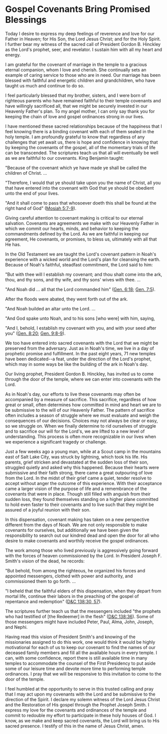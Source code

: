 # Gospel Covenants Bring Promised Blessings

Today I desire to express my deep feelings of reverence and love for our
Father in Heaven; for His Son, the Lord Jesus Christ; and for the Holy Spirit.
I further bear my witness of the sacred call of President Gordon B. Hinckley
as the Lord's prophet, seer, and revelator. I sustain him with all my heart
and energy.

I am grateful for the covenant of marriage in the temple to a gracious eternal
companion, whom I love and cherish. She continually sets an example of caring
service to those who are in need. Our marriage has been blessed with faithful
and energetic children and grandchildren, who have taught us much and continue
to do so.

I feel particularly blessed that my brother, sisters, and I were born of
righteous parents who have remained faithful to their temple covenants and
have willingly sacrificed all, that we might be securely invested in our
Heavenly Father's plan. To my angel mother, I can only say thank you for
keeping the chain of love and gospel ordinances strong in our lives.

I have mentioned these sacred relationships because of the happiness that I
feel knowing there is a binding covenant with each of them sealed in the holy
temple. I am profoundly grateful to know that regardless of any challenges
that yet await us, there is hope and confidence in knowing that by keeping the
covenants of the gospel, all of the momentary trials of life can be
transcended. The scriptures teach us that all will eventually be well as we
are faithful to our covenants. King Benjamin taught:

"Because of the covenant which ye have made ye shall be called the children of
Christ. ...

"Therefore, I would that ye should take upon you the name of Christ, all you
that have entered into the covenant with God that ye should be obedient unto
the end of your lives.

"And it shall come to pass that whosoever doeth this shall be found at the
right hand of God" ([Mosiah
5:7-9](https://www.lds.org/scriptures/bofm/mosiah/5.7-9?lang=eng#6)).

Giving careful attention to covenant making is critical to our eternal
salvation. Covenants are agreements we make with our Heavenly Father in which
we commit our hearts, minds, and behavior to keeping the commandments defined
by the Lord. As we are faithful in keeping our agreement, He covenants, or
promises, to bless us, ultimately with all that He has.

In the Old Testament we are taught the Lord's covenant pattern in Noah's
experience with a wicked world and the Lord's plan for cleansing the earth.
Because of Noah's faithful, steadfast commitment, the Lord said to him:

"But with thee will I establish my covenant; and thou shalt come into the ark,
thou, and thy sons, and thy wife, and thy sons' wives with thee. ...

"And Noah did ... all that the Lord commanded him" ([Gen.
6:18](https://www.lds.org/scriptures/ot/gen/6.18?lang=eng#17); [Gen.
7:5](https://www.lds.org/scriptures/ot/gen/7.5?lang=eng#4)).

After the floods were abated, they went forth out of the ark.

"And Noah builded an altar unto the Lord. ...

"And God spake unto Noah, and to his sons [who were] with him, saying,

"And I, behold, I establish my covenant with you, and with your seed after
you" ([Gen. 8:20](https://www.lds.org/scriptures/ot/gen/8.20?lang=eng#19);
[Gen. 9:8-9](https://www.lds.org/scriptures/ot/gen/9.8-9?lang=eng#7)).

We too have entered into sacred covenants with the Lord that we might be
preserved from the adversary. Just as in Noah's time, we live in a day of
prophetic promise and fulfillment. In the past eight years, 71 new temples
have been dedicated--a feat, under the direction of the Lord's prophet, which
may in some ways be like the building of the ark in Noah's day.

Our living prophet, President Gordon B. Hinckley, has invited us to come
through the door of the temple, where we can enter into covenants with the
Lord.

As in Noah's day, our efforts to live these covenants may often be accompanied
by a measure of sacrifice. This sacrifice, regardless of how great or small,
often determines how committed in mind and heart we are to be submissive to
the will of our Heavenly Father. The pattern of sacrifice often includes a
season of struggle where we must evaluate and weigh the consequences of our
decisions. Choices may not always be clear or easy, so we struggle on. When we
finally determine to rid ourselves of struggle and to sacrifice our will for
the Lord's, we are lifted to a new level of understanding. This process is
often more recognizable in our lives when we experience a significant tragedy
or challenge.

Just a few weeks ago a young man, while at a Scout camp in the mountains east
of Salt Lake City, was struck by lightning, which took his life. His parents,
grief stricken and devastated at the sudden loss of their son, struggled
quietly and asked why this happened. Because their hearts were submissive and
their faith strong, there came a great outpouring of love from the Lord. In
the midst of their grief came a quiet, tender resolve to accept without anger
the outcome of this experience. With their acceptance came a larger vision of
the purpose of life and a remembrance of the covenants that were in place.
Though still filled with anguish from their sudden loss, they found themselves
standing on a higher plane committed to hold even faster to their covenants
and to live such that they might be assured of a joyful reunion with their
son.

In this dispensation, covenant making has taken on a new perspective different
from the days of Noah. We are not only responsible to make covenants for
ourselves, but additionally we have been given the responsibility to search
out our kindred dead and open the door for all who desire to make covenants
and worthily receive the gospel ordinances.

The work among those who lived previously is aggressively going forward with
the forces of heaven commissioned by the Lord. In President Joseph F. Smith's
vision of the dead, he records:

"But behold, from among the righteous, he organized his forces and appointed
messengers, clothed with power and authority, and commissioned them to go
forth. ...

"I beheld that the faithful elders of this dispensation, when they depart from
mortal life, continue their labors in the preaching of the gospel of
repentance and redemption" ([D&amp;C 138:30,
57](https://www.lds.org/scriptures/dc-testament/dc/138.30%2C57?lang=eng#29)).

The scriptures further teach us that the messengers included "the prophets who
had testified of [the Redeemer] in the flesh" ([D&amp;C
138:36](https://www.lds.org/scriptures/dc-testament/dc/138.36?lang=eng#35)).
Some of those messengers might have included Peter, Paul, Alma, John, Joseph,
and Nephi.

Having read this vision of President Smith's and knowing of the missionaries
assigned to do this work, one would think it would be highly motivational for
each of us to keep our covenant to find the names of our deceased family
members and fill all the available hours in every temple. I can, with some
confidence, report there is still available time in many temples to
accommodate the counsel of the First Presidency to put aside some of our
leisure time and devote more time to performing temple ordinances. I pray that
we will be responsive to this invitation to come to the door of the temple.

I feel humbled at the opportunity to serve in this trusted calling and pray
that I may act upon my covenants with the Lord and be submissive to the
direction of the Spirit. I declare my solemn witness of the Lord Jesus Christ
and the Restoration of His gospel through the Prophet Joseph Smith. I express
my love for the covenants and ordinances of the temple and commit to redouble
my effort to participate in these holy houses of God. I know, as we make and
keep sacred covenants, the Lord will bring us to His sacred presence. I
testify of this in the name of Jesus Christ, amen.


